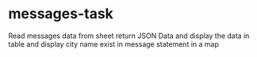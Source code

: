 # messages-task
Read messages data from sheet return JSON Data and display the data in table and display city name exist in message statement in a map
